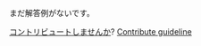 
まだ解答例がないです。

[コントリビュートしませんか](https://github.com/BFEdev/BFE.dev-solutions/blob/main/question/tell-me-a-time-you-disagreed-with-your-supervisor_ja.md)?  [Contribute guideline](https://github.com/BFEdev/BFE.dev-solutions#how-to-contribute)
